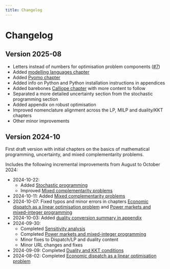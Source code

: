 ```yaml
---
title: Changelog
---
```


# Changelog

## Version 2025-08

* Letters instead of numbers for optimisation problem components ([#7](https://github.com/sjpfenninger/modelling-energy-systems/issues/7))
* Added [modelling languages chapter](tools/modelling-languages.md)
* Added [Pyomo chapter](tools/pyomo.ipynb)
* Added info on Python and Python installation instructions in appendices
* Added barebones [Calliope chapter](tools/calliope.md) with more content to follow
* Separated a more detailed uncertainty section from the stochastic programming section
* Added appendix on robust optimisation
* Improved nomenclature alignment across the LP, MILP and duality/KKT chapters
* Other minor improvements

## Version 2024-10

First draft version with initial chapters on the basics of mathematical programming, uncertainty, and mixed complementarity problems.

Includes the following incremental improvements from August to October 2024:

* 2024-10-22:
    * Added [Stochastic programming](advanced/stochastic-programming.md)
    * Improved [Mixed complementarity problems](advanced/mixed-complementarity.md)
* 2024-10-11: Added [Mixed complementarity problems](advanced/mixed-complementarity.md)
* 2024-10-07: Fixed typos and minor errors in chapters [Economic dispatch as a linear optimisation problem](basics/dispatch-lp.md) and [Power markets and mixed-integer programming](basics/markets-milp.md)
* 2024-10-03: Added [duality conversion summary in appendix](appendix/duality-conversion.md)
* 2024-09-30:
    * Completed [Sensitivity analysis](basics/sensitivity-analysis.md)
    * Completed [Power markets and mixed-integer programming](basics/markets-milp.md)
    * Minor fixes to Dispatch/LP and duality content
    * Minor URL changes and fixes
* 2024-09-09: Completed [Duality and KKT conditions](basics/duality-kkts.md)
* 2024-08-02: Completed [Economic dispatch as a linear optimisation problem](basics/dispatch-lp.md)
